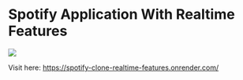 
# Spotify Application With Realtime Features

<img src="https://imgur.com/7o9uYWk">

Visit here: https://spotify-clone-realtime-features.onrender.com/

